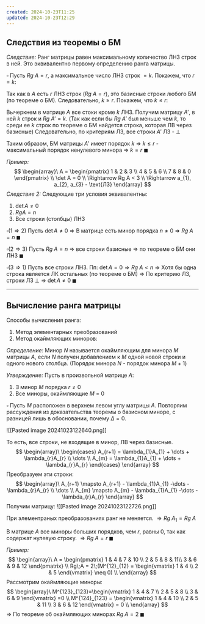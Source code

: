 ```yaml
---
created: 2024-10-23T11:25
updated: 2024-10-23T12:29
---
```


## Следствия из теоремы о БМ

*Следствие:* Ранг матрицы равен максимальному количество ЛНЗ строк в ней. Это эквивалентно первому определению ранга матрицы.

$\square$ Пусть $Rg\;A = r$, а максимальное число ЛНЗ строк $= k$. Покажем, что $r = k$:

Так как в $A$ есть $r$ ЛНЗ строк ($Rg\;A =r$), это базисные строки любого БМ (по теореме о БМ). Следовательно, $k \geq r$. Покажем, что $k \leq r$:

Вычеркнем в матрице $A$ все стоки кроме $k$ ЛНЗ. Получим матрицу $A'$, в ней $k$ строк и $Rg\;A' =k$. (Так как если бы $Rg\;A'$ был меньше чем $k$, то среди ее $k$ строк по теореме о БМ найдется строка, которая ЛВ через базисные) 
Следовательно, по критериям ЛЗ, все строки $A'$ ЛЗ - $\perp$ 

Таким образом, БМ матрицы $A'$ имеет порядок $k$
$\Rightarrow$ $k \leq r$ - максимальный порядок ненулевого минора
$\Rightarrow$ $k =r$ $\blacksquare$

*Пример:* 
$$
\begin{array}\
A = \begin{pmatrix}
1 & 2 & 3 \\
4 & 5 & 6 \\
7 & 8 & 0
\end{pmatrix} \\
\det A = 0 \\
\Rightarrow Rg A < 3 \\
\Rightarrow a_{1}, a_{2}, a_{3} - \text{ЛЗ}
\end{array}
$$
*Следствие 2:* Следующие три условия эквивалентны:
1. $\det A \neq 0$
2. $Rg A = n$
3. Все строки (столбцы) ЛНЗ

$\square (1 \Rightarrow 2)$ Пусть $\det A \neq 0$ 
$\Rightarrow$ В матрице есть минор порядка $n \neq 0$
$\Rightarrow$ $Rg\;A =n\; \blacksquare$  

$\square (2 \Rightarrow 3)$ Пусть $Rg\;A = n$
$\Rightarrow$ все строки базисные
$\Rightarrow$ по теореме о БМ они ЛНЗ $\blacksquare$

$\square (3 \Rightarrow 1)$ Пусть все строки ЛНЗ.
Пп: $\det A = 0 \Rightarrow Rg\;A < n$
$\Rightarrow$ Хотя бы одна строка является ЛК остальных (по теореме о БМ)
$\Rightarrow$ По критерию ЛЗ, строки ЛЗ $\perp$
$\Rightarrow$ $\det A \neq 0\;\blacksquare$

---
## Вычисление ранга матрицы

Способы вычисления ранга:
1. Метод элементарных преобразований
2. Метод окаймляющих миноров:

*Определение:* Минор $N$ называется окаймляющим для минора $M$ матрицы $A$, если $N$ получен добавлением к $M$ одной новой строки и одного нового столбца. (Порядок минора $N$ - порядок минора $M+1$) 

*Утверждение:* Пусть в произвольной матрице $A$:
1. $\exists$ минор $M$ порядка $r \neq 0$
2. Все миноры, окаймляющие $M$ = 0

$\square$ Пусть $M$ расположен в верхнем левом углу матрицы $A$. Повторяим рассуждения из доказательства теоремы о базисном миноре, с разницей лишь в обосновании, почему $\Delta = 0$. 

![[Pasted image 20241023122640.png]]

То есть, все строки, не входящие в минор, ЛВ через базисные.
$$
\begin{array}\
\begin{cases}
A_{r+1} = \lambda_{1}A_{1} + \dots + \lambda_{r}A_{r} \\
\dots \\
A_{m} = \lambda_{1}A_{1} + \dots + \lambda_{r}A_{r}
\end{cases}
\end{array}
$$
Преобразуем эти строки:
$$
\begin{array}\
A_{r+1} \mapsto A_{r+1} - \lambda_{1}A_{1} -\dots - \lambda_{r}A_{r} \\
\dots \\
A_{m} \mapsto A_{m} - \lambda_{1}A_{1} -\dots - \lambda_{r}A_{r} 
\end{array}
$$
Получим матрицу:
![[Pasted image 20241023122726.png]]

При элементраных преобразованиях ранг не меняется.
$\Rightarrow Rg\;A_{1} = Rg\;A$

В матрице $A$ все миноры больших порядков, чем $r$, равны 0, так как содержат нулевую строку.
$\Rightarrow Rg\;A = r \;\blacksquare$

*Пример:* 
$$
\begin{array}\
A = \begin{pmatrix}
1  & 4 & 7 & 10 \\
2 & 5 & 8  & 11\\
3 & 6 & 9 & 12
\end{pmatrix} \\
Rg\;A = 2\;(M^{12}_{12} = \begin{vmatrix}
1 & 4 \\
2 & 5
\end{vmatrix} \neq 0) \\
\end{array}
$$
Рассмотрим окаймляющие миноры:
$$
\begin{array}\
M^{123}_{123}=\begin{vmatrix}
1 & 4 & 7 \\
2 & 5 & 8 \\
3 & 6 & 9
\end{vmatrix} =0 \\
M^{124}_{123} = \begin{vmatrix}
1 & 4 & 10 \\
2 & 5 & 11 \\
3 & 6 & 12
\end{vmatrix} = 0 \\
\end{array}
$$
$\Rightarrow$ По теореме об окаймляющих минорах $Rg\;A = 2\;\blacksquare$
